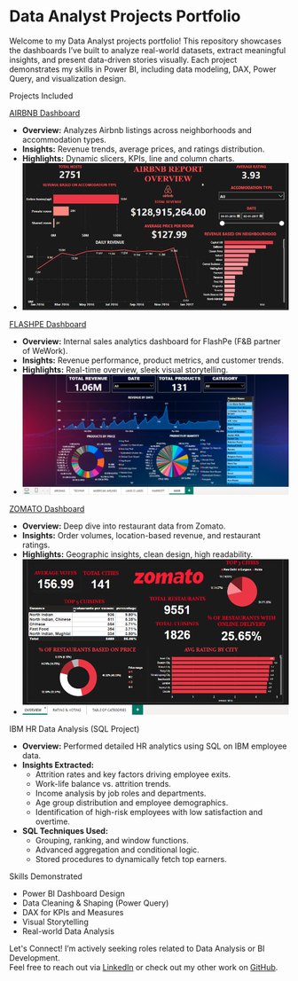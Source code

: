 # Data Analyst Projects Portfolio

Welcome to my Data Analyst projects portfolio! 
This repository showcases the dashboards I’ve built to analyze real-world datasets, extract meaningful insights, and present data-driven stories visually. Each project demonstrates my skills in Power BI, including data modeling, DAX, Power Query, and visualization design.

Projects Included

[AIRBNB Dashboard](./AIRBNB-DASHBOARD)
- **Overview:** Analyzes Airbnb listings across neighborhoods and accommodation types.
- **Insights:** Revenue trends, average prices, and ratings distribution.
- **Highlights:** Dynamic slicers, KPIs, line and column charts.
- ![Airbnb Overview](./AIRBNB-DASHBOARD/AIRBNB%20OVERVIEW.png)


[FLASHPE Dashboard](./FLASHPE-DASHBOARD)
- **Overview:** Internal sales analytics dashboard for FlashPe (F&B partner of WeWork).
- **Insights:** Revenue performance, product metrics, and customer trends.
- **Highlights:** Real-time overview, sleek visual storytelling.
- ![FlashPe Overview](./FLASHPE-DASHBOARD/FLASHPE%20OVERVIEW.png)


[ZOMATO Dashboard](./ZOMATO-DASHBOARD)
- **Overview:** Deep dive into restaurant data from Zomato.
- **Insights:** Order volumes, location-based revenue, and restaurant ratings.
- **Highlights:** Geographic insights, clean design, high readability.
- ![Zomato Overview](./ZOMATO-DASHBOARD/ZOMATO%20OVERVIEW.png)


IBM HR Data Analysis (SQL Project)
- **Overview:** Performed detailed HR analytics using SQL on IBM employee data.
- **Insights Extracted:**
  - Attrition rates and key factors driving employee exits.
  - Work-life balance vs. attrition trends.
  - Income analysis by job roles and departments.
  - Age group distribution and employee demographics.
  - Identification of high-risk employees with low satisfaction and overtime.
- **SQL Techniques Used:**
  - Grouping, ranking, and window functions.
  - Advanced aggregation and conditional logic.
  - Stored procedures to dynamically fetch top earners.


Skills Demonstrated
- Power BI Dashboard Design
- Data Cleaning & Shaping (Power Query)
- DAX for KPIs and Measures
- Visual Storytelling
- Real-world Data Analysis

Let's Connect!
I’m actively seeking roles related to Data Analysis or BI Development.  
Feel free to reach out via [LinkedIn](https://www.linkedin.com/in/bachu-vikas) or check out my other work on [GitHub](https://github.com/vikasbachu).

